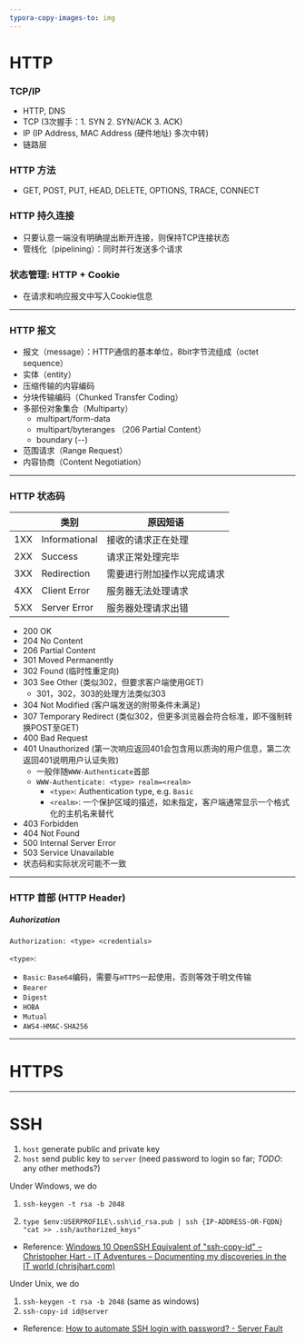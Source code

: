 ```yaml
---
typora-copy-images-to: img
---
```


# HTTP

### TCP/IP

* HTTP, DNS
* TCP (3次握手：1. SYN 2. SYN/ACK 3. ACK)
* IP (IP Address, MAC Address (硬件地址) 多次中转)
* 链路层

### HTTP 方法

* GET, POST, PUT, HEAD, DELETE, OPTIONS, TRACE, CONNECT

### HTTP 持久连接

* 只要认意一端没有明确提出断开连接，则保持TCP连接状态
* 管线化（pipelining）：同时并行发送多个请求

### 状态管理: HTTP + Cookie

* 在请求和响应报文中写入Cookie信息

---

### HTTP 报文

* 报文（message）：HTTP通信的基本单位，8bit字节流组成（octet sequence）
* 实体（entity）
* 压缩传输的内容编码
* 分块传输编码（Chunked Transfer Coding）
* 多部份对象集合（Multiparty）
  * multipart/form-data
  * multipart/byteranges （206 Partial Content）
  * boundary (--)
* 范围请求（Range Request）
* 内容协商（Content Negotiation）

---

### HTTP 状态码

|      | 类别          | 原因短语                   |
| ---- | ------------- | -------------------------- |
| 1XX  | Informational | 接收的请求正在处理         |
| 2XX  | Success       | 请求正常处理完毕           |
| 3XX  | Redirection   | 需要进行附加操作以完成请求 |
| 4XX  | Client Error  | 服务器无法处理请求         |
| 5XX  | Server Error  | 服务器处理请求出错         |

* 200 OK
* 204 No Content
* 206 Partial Content
* 301 Moved Permanently
* 302 Found (临时性重定向)
* 303 See Other (类似302，但要求客户端使用GET)
  * 301，302，303的处理方法类似303
* 304 Not Modified (客户端发送的附带条件未满足)
* 307 Temporary Redirect (类似302，但更多浏览器会符合标准，即不强制转换POST至GET)
* 400 Bad Request
* 401 Unauthorized (第一次响应返回401会包含用以质询的用户信息，第二次返回401说明用户认证失败)
  * 一般伴随`WWW-Authenticate`首部
  * `WWW-Authenticate: <type> realm=<realm>`
    * `<type>`: Authentication type, e.g. `Basic`
    * `<realm>`: 一个保护区域的描述，如未指定，客户端通常显示一个格式化的主机名来替代
* 403 Forbidden
* 404 Not Found
* 500 Internal Server Error
* 503 Service Unavailable
* 状态码和实际状况可能不一致

---

### HTTP 首部 (HTTP Header)

##### Auhorization

`Authorization: <type> <credentials>`

`<type>`:

* `Basic`: `Base64`编码，需要与`HTTPS`一起使用，否则等效于明文传输
* `Bearer`
* `Digest`
* `HOBA`
* `Mutual`
* `AWS4-HMAC-SHA256`

---

# HTTPS



---

# SSH

1. `host` generate public and private key
2. `host` send public key to `server` (need password to login so far; *TODO*: any other methods?)

Under Windows, we do

1. `ssh-keygen -t rsa -b 2048`

2. `type $env:USERPROFILE\.ssh\id_rsa.pub | ssh {IP-ADDRESS-OR-FQDN} "cat >> .ssh/authorized_keys"`

* Reference: [Windows 10 OpenSSH Equivalent of "ssh-copy-id" – Christopher Hart - IT Adventures – Documenting my discoveries in the IT world (chrisjhart.com)](https://www.chrisjhart.com/Windows-10-ssh-copy-id/)

Under Unix, we do 

1. `ssh-keygen -t rsa -b 2048` (same as windows)
2. `ssh-copy-id id@server`

* Reference: [How to automate SSH login with password? - Server Fault](https://serverfault.com/questions/241588/how-to-automate-ssh-login-with-password)